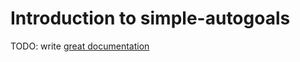 # Introduction to simple-autogoals

TODO: write [great documentation](http://jacobian.org/writing/what-to-write/)
